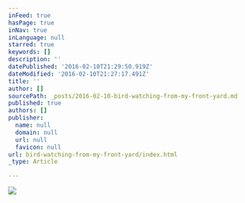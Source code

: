 ```yaml
---
inFeed: true
hasPage: true
inNav: true
inLanguage: null
starred: true
keywords: []
description: ''
datePublished: '2016-02-10T21:29:50.919Z'
dateModified: '2016-02-10T21:27:17.491Z'
title: ''
author: []
sourcePath: _posts/2016-02-10-bird-watching-from-my-front-yard.md
published: true
authors: []
publisher:
  name: null
  domain: null
  url: null
  favicon: null
url: bird-watching-from-my-front-yard/index.html
_type: Article

---
```

![](https://s3-us-west-2.amazonaws.com/the-grid-img/p/ab42ea65d33d12e29fe144970ff0e5f097be1e85.jpg)